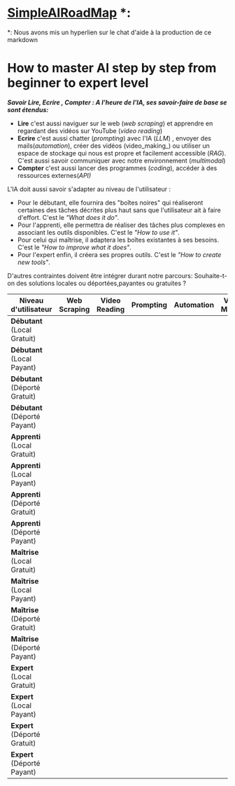 # [SimpleAIRoadMap](https://chatgpt.com/share/d2c569e9-b863-4143-959c-583dc10b6257) *:
*: Nous avons mis un hyperlien sur le chat d'aide à la production de ce markdown 

# **How to master AI step by step from beginner to expert level**

_**Savoir Lire, Ecrire , Compter : A l'heure de l'IA, ses savoir-faire de base se sont étendus:**_

- **Lire** c'est aussi naviguer sur le web (_web scraping_) et apprendre en regardant des vidéos sur YouTube (_video reading_) 
- **Ecrire** c'est aussi chatter (_prompting_) avec l'IA (_LLM_) , envoyer des mails(_automation_), créer des vidéos (video_making_) ou utiliser un espace de stockage qui nous est propre et facilement accessible (_RAG_). C'est aussi savoir communiquer avec notre environnement (_multimodal_)
- **Compter** c'est aussi lancer des programmes (_coding_), accéder à des ressources externes(_API)_

L'IA doit aussi savoir s'adapter au niveau de l'utilisateur :

- Pour le débutant, elle fournira des "boîtes noires" qui réaliseront certaines des tâches décrites plus haut sans que l'utilisateur ait à faire d'effort. C'est le _"What does it do"_.
- Pour l'apprenti, elle permettra de réaliser des tâches plus complexes en associant les outils disponibles. C'est le _"How to use it"_.
- Pour celui qui maîtrise, il adaptera les boîtes existantes à ses besoins. C'est le _"How to improve what it does"_.
- Pour l'expert enfin, il créera ses propres outils. C'est le _"How to create new tools"_.

D'autres contraintes doivent être intégrer durant notre parcours: Souhaite-t-on des solutions locales ou déportées,payantes ou gratuites ?
  
| **Niveau d'utilisateur** | **Web Scraping** | **Video Reading** | **Prompting** | **Automation** | **Video Making** | **RAG** | **Multimodal** | **Coding** | **API** |
|---------------------------|------------------|-------------------|---------------|----------------|------------------|---------|----------------|-------------|---------|
| **Débutant** (Local Gratuit)  |                  |                   |               |                |                  |         |                |             |         |
| **Débutant** (Local Payant)   |                  |                   |               |                |                  |         |                |             |         |
| **Débutant** (Déporté Gratuit) |                  |                   |               |                |                  |         |                |             |         |
| **Débutant** (Déporté Payant)  |                  |                   |               |                |                  |         |                |             |         |
| **Apprenti** (Local Gratuit)  |                  |                   |               |                |                  |         |                |             |         |
| **Apprenti** (Local Payant)   |                  |                   |               |                |                  |         |                |             |         |
| **Apprenti** (Déporté Gratuit) |                  |                   |               |                |                  |         |                |             |         |
| **Apprenti** (Déporté Payant)  |                  |                   |               |                |                  |         |                |             |         |
| **Maîtrise** (Local Gratuit)  |                  |                   |               |                |                  |         |                |             |         |
| **Maîtrise** (Local Payant)   |                  |                   |               |                |                  |         |                |             |         |
| **Maîtrise** (Déporté Gratuit) |                  |                   |               |                |                  |         |                |             |         |
| **Maîtrise** (Déporté Payant)  |                  |                   |               |                |                  |         |                |             |         |
| **Expert** (Local Gratuit)    |                  |                   |               |                |                  |         |                |             |         |
| **Expert** (Local Payant)     |                  |                   |               |                |                  |         |                |             |         |
| **Expert** (Déporté Gratuit)  |                  |                   |               |                |                  |         |                |             |         |
| **Expert** (Déporté Payant)   |                  |                   |               |                |                  |         |                |             |         |
